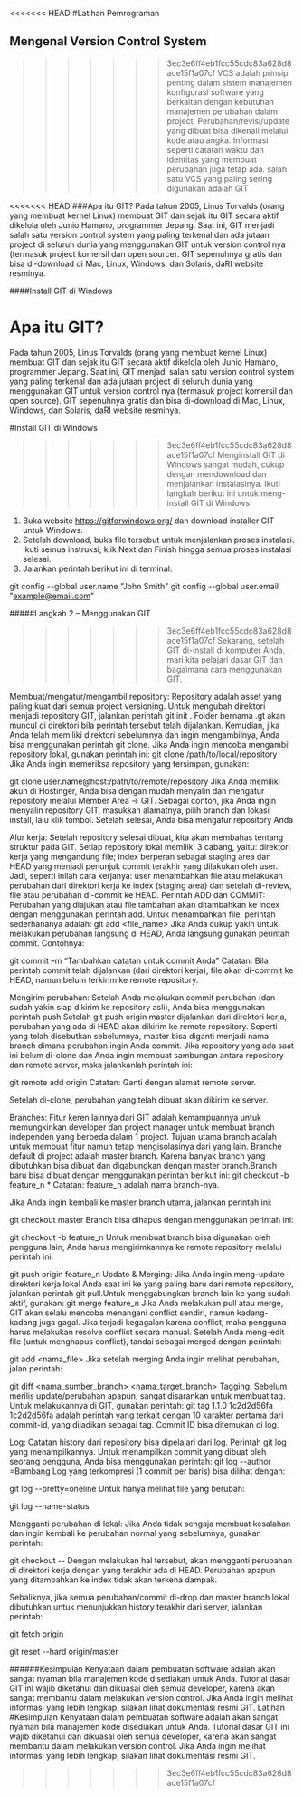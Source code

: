 <<<<<<< HEAD
#Latihan Pemrograman

## Mengenal Version Control System
>>>>>>> 3ec3e6ff4eb1fcc55cdc83a628d8ace15f1a07cf
VCS adalah prinsip penting dalam sistem manajemen konfigurasi software yang berkaitan dengan kebutuhan manajemen perubahan dalam project. Perubahan/revisi/update yang dibuat bisa dikenali melalui kode atau angka. Informasi seperti catatan waktu dan identitas yang membuat perubahan juga tetap ada.
salah satu VCS yang paling sering digunakan adalah GIT

<<<<<<< HEAD
###Apa itu GIT?
Pada tahun 2005, Linus Torvalds (orang yang membuat kernel Linux) membuat GIT dan sejak itu GIT secara aktif dikelola oleh Junio Hamano, programmer Jepang. Saat ini, GIT menjadi salah satu version control system yang paling terkenal dan ada jutaan project di seluruh dunia yang menggunakan GIT untuk version control nya (termasuk project komersil dan open source). GIT sepenuhnya gratis dan bisa di-download di Mac, Linux, Windows, dan Solaris, daRI website resminya.

####Install GIT di Windows

# Apa itu GIT?
Pada tahun 2005, Linus Torvalds (orang yang membuat kernel Linux) membuat GIT dan sejak itu GIT secara aktif dikelola oleh Junio Hamano, programmer Jepang. Saat ini, GIT menjadi salah satu version control system yang paling terkenal dan ada jutaan project di seluruh dunia yang menggunakan GIT untuk version control nya (termasuk project komersil dan open source). GIT sepenuhnya gratis dan bisa di-download di Mac, Linux, Windows, dan Solaris, daRI website resminya.

#Install GIT di Windows
>>>>>>> 3ec3e6ff4eb1fcc55cdc83a628d8ace15f1a07cf
Menginstall GIT di Windows sangat mudah, cukup dengan mendownload dan menjalankan instalasinya. Ikuti langkah berikut ini untuk meng-install GIT di Windows:

1. Buka website https://gitforwindows.org/ dan download installer GIT untuk Windows.
2. Setelah download, buka file tersebut untuk menjalankan proses instalasi. Ikuti semua instruksi, klik Next dan Finish hingga semua proses instalasi selesai.
3. Jalankan perintah berikut ini di terminal:

git config --global user.name "John Smith"
git config --global user.email "example@email.com"

#####Langkah 2 – Menggunakan GIT
>>>>>>> 3ec3e6ff4eb1fcc55cdc83a628d8ace15f1a07cf
Sekarang, setelah GIT di-install di komputer Anda, mari kita pelajari dasar GIT dan bagaimana cara menggunakan GIT.

Membuat/mengatur/mengambil repository: Repository adalah asset yang paling kuat dari semua project versioning. Untuk mengubah direktori menjadi repository GIT, jalankan perintah git init <directory>. Folder bernama .gt akan muncul di direktori bila perintah tersebut telah dijalankan. Kemudian, jika Anda telah memiliki direktori sebelumnya dan ingin mengambilnya, Anda bisa menggunakan perintah git clone. Jika Anda ingin mencoba mengambil repository lokal, gunakan perintah ini:
git clone /path/to/local/repository
Jika Anda ingin memeriksa repository yang tersimpan, gunakan:

git clone user.name@host:/path/to/remote/repository
Jika Anda memiliki akun di Hostinger, Anda bisa dengan mudah menyalin dan mengatur repository melalui Member Area -> GIT. Sebagai contoh, jika Anda ingin menyalin repository GIT, masukkan alamatnya, pilih branch dan lokasi install, lalu klik tombol.
Setelah selesai, Anda bisa mengatur repository Anda

Alur kerja: Setelah repository selesai dibuat, kita akan membahas tentang struktur pada GIT. Setiap repository lokal memiliki 3 cabang, yaitu: direktori kerja yang mengandung file; index berperan sebagai staging area dan HEAD yang menjadi penunjuk commit terakhir yang dilakukan oleh user. Jadi, seperti inilah cara kerjanya: user menambahkan file atau melakukan perubahan dari direktori kerja ke index (staging area) dan setelah di-review, file atau perubahan di-commit ke HEAD.
Perintah ADD dan COMMIT: Perubahan yang diajukan atau file tambahan akan ditambahkan ke index dengan menggunakan perintah add. Untuk menambahkan file, perintah sederhananya adalah:
git add <file_name>
Jika Anda cukup yakin untuk melakukan perubahan langsung di HEAD, Anda langsung gunakan perintah commit. Contohnya:

git commit –m “Tambahkan catatan untuk commit Anda”
Catatan: Bila perintah commit telah dijalankan (dari direktori kerja), file akan di-commit ke HEAD, namun belum terkirim ke remote repository.

Mengirim perubahan: Setelah Anda melakukan commit perubahan (dan sudah yakin siap dikirim ke repository asli), Anda bisa menggunakan perintah push.Setelah git push origin master dijalankan dari direktori kerja, perubahan yang ada di HEAD akan dikirim ke remote repository. Seperti yang telah disebutkan sebelumnya, master bisa diganti  menjadi nama branch dimana perubahan ingin Anda commit.
Jika repository yang ada saat ini belum di-clone dan Anda ingin membuat sambungan antara repository dan remote server, maka jalankanlah perintah ini:

git remote add origin <server>
Catatan: Ganti <server> dengan alamat remote server.

Setelah di-clone, perubahan yang telah dibuat akan dikirim ke server.

Branches: Fitur keren lainnya dari GIT adalah kemampuannya untuk memungkinkan developer dan project manager untuk membuat branch independen yang berbeda dalam 1 project. Tujuan utama branch adalah untuk membuat fitur namun tetap mengisolasinya dari yang lain. Branche default di project adalah master branch. Karena banyak branch yang dibutuhkan bisa dibuat dan digabungkan dengan master branch.Branch baru bisa dibuat dengan menggunakan perintah berikut ini:
git checkout -b feature_n *
Catatan: feature_n adalah nama branch-nya.

Jika Anda ingin kembali ke master branch utama, jalankan perintah ini:

git checkout master
Branch bisa dihapus dengan menggunakan perintah ini:

git checkout -b feature_n
Untuk membuat branch bisa digunakan oleh pengguna lain, Anda harus mengirimkannya ke remote repository melalui perintah ini:

git push origin feature_n
Update & Merging: Jika Anda ingin meng-update direktori kerja lokal Anda saat ini ke yang paling baru dari remote repository, jalankan perintah git pull.Untuk menggabungkan branch lain ke yang sudah aktif, gunakan:
git merge feature_n
Jika Anda melakukan pull atau merge, GIT akan selalu mencoba menangani conflict  sendiri, namun kadang-kadang juga gagal. Jika terjadi kegagalan karena conflict, maka pengguna harus melakukan resolve conflict secara manual. Setelah Anda meng-edit file (untuk menghapus conflict), tandai sebagai merged dengan perintah:

git add <nama_file>
Jika setelah merging Anda ingin melihat perubahan, jalan perintah:

git diff <nama_sumber_branch> <nama_target_branch>
Tagging: Sebelum merilis update/perubahan apapun, sangat disarankan untuk membuat tag. Untuk melakukannya di GIT, gunakan perintah:
git tag 1.1.0 1c2d2d56fa
1c2d2d56fa adalah perintah yang terkait dengan 10 karakter pertama dari commit-id, yang dijadikan sebagai tag. Commit ID bisa ditemukan di log.

Log: Catatan history dari repository bisa dipelajari dari log. Perintah git log yang menampilkannya. Untuk menampilkan commit yang dibuat oleh seorang pengguna, Anda bisa menggunakan perintah:
git log --author =Bambang
Log yang terkompresi (1 commit per baris) bisa dilihat dengan:

git log --pretty=oneline
Untuk hanya melihat file yang berubah:

git log --name-status
 

Mengganti perubahan di lokal: Jika Anda tidak sengaja membuat kesalahan dan ingin kembali ke perubahan normal yang sebelumnya, gunakan perintah:

git checkout -- <filename>
Dengan melakukan hal tersebut, akan mengganti perubahan di direktori kerja dengan yang terakhir ada di HEAD. Perubahan apapun yang ditambahkan ke index tidak akan terkena dampak.

Sebaliknya, jika semua perubahan/commit di-drop dan master branch lokal dibutuhkan untuk menunjukkan history terakhir dari server, jalankan perintah:

git fetch origin

git reset --hard origin/master

######Kesimpulan
Kenyataan dalam pembuatan software adalah akan sangat nyaman bila manajemen kode disediakan untuk Anda. Tutorial dasar GIT ini wajib diketahui dan dikuasai oleh semua developer, karena akan sangat membantu dalam melakukan version control. Jika Anda ingin melihat informasi yang lebih lengkap, silakan lihat dokumentasi resmi GIT.
Latihan
#Kesimpulan
Kenyataan dalam pembuatan software adalah akan sangat nyaman bila manajemen kode disediakan untuk Anda. Tutorial dasar GIT ini wajib diketahui dan dikuasai oleh semua developer, karena akan sangat membantu dalam melakukan version control. Jika Anda ingin melihat informasi yang lebih lengkap, silakan lihat dokumentasi resmi GIT.
>>>>>>> 3ec3e6ff4eb1fcc55cdc83a628d8ace15f1a07cf
